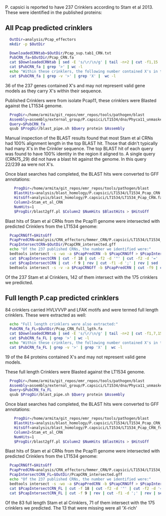 P. capsici is reported to have 237 Crinklers according to Stam et al 2013. These
were identified in the published proteins:

## All Pcap predicted crinklers

```bash
  OutDir=analysis/Pcap_effectors
  mkdir -p $OutDir

  DownloadedCRNtab=$OutDir/Pcap_sup.tab1_CRN.txt
  PubCRN_fa=$OutDir/Pcap_CRN.fa
  cat $DownloadedCRNtab | sed -E 's/\r/\n/g' | tail -n+2 | cut -f1,15 | sed -E 's/^/>/g' | grep 'CRN' |  sed 's/\t/\n/g' > $PubCRN_fa
  cat $PubCRN_fa | grep '>' | wc -l
  echo "Within these crinklers, the following number contained X's in their sequence:"
  cat $PubCRN_fa | grep -v '>' | grep 'X' |  wc -l
```

36 of the 237 genes contained X's and may not represent valid gene models as
they carry X's within their sequence.


Published Crinklers were from isolate Pcap11, these crinklers were Blasted
against the LT1534 genome.

```bash
  ProgDir=/home/armita/git_repos/emr_repos/tools/pathogen/blast
  Assembly=assembly/external_group/P.capsici/LT1534/dna/Phyca11_unmasked_genomic_scaffolds.fasta
  Query=$PubCRN_fa
  qsub $ProgDir/blast_pipe.sh $Query protein $Assembly
```

Manual inspection of the BLAST results found that most Stam et al CRNs had 100%
alignment length in the top BLAST hit. Those that didn't typically had many X's
in the Crinkler sequence. The top BLAST hit of each query was found to have 100%
identity in the region it aligned to. A single query (CRN75_29) did not have a
blast hit against the genome. In this query 22/239 aa were not X's.

Once blast searches had completed, the BLAST hits were converted to GFF
annotations:

```bash
	ProgDir=/home/armita/git_repos/emr_repos/tools/pathogen/blast
	BlastHits=analysis/blast_homology/P.capsici/LT1534/LT1534_Pcap_CRN.fa_homologs.csv
	HitsGff=analysis/blast_homology/P.capsici/LT1534/LT1534_Pcap_CRN.fa_homologs.gff
	Column2=Stam_et_al_CRN
	NumHits=1
	$ProgDir/blast2gff.pl $Column2 $NumHits $BlastHits > $HitsGff
```

Blast hits of Stam et al CRNs from the Pcap11 genome were intersected with
predicted Crinklers from the LT1534 genome:

```bash
  PcapCRNGff=$HitsGff
  PcapPredCRN=analysis/CRN_effectors/hmmer_CRN/P.capsici/LT1534/LT1534_Total_CRN.gff
  PcapIntersectCRN=$OutDir/PcapCRN_intersected.gff
  echo "Of the 237 published CRNs, the number we identified were:"
  bedtools intersect -s -wo -a $PcapPredCRN -b $PcapCRNGff > $PcapIntersectCRN
  cat $PcapIntersectCRN | cut -f 18 | cut -f2 -d '"' | cut -f2 -d '=' | sort -V | uniq | wc -l
  cat $PcapIntersectCRN | cut -f 9 | rev | cut -f1 -d ';' | rev | sed 's/Name=//g' | sed -E 's/^ //g' | sort -V | uniq | wc -l
  bedtools intersect -s -v -a $PcapCRNGff -b $PcapPredCRN | cut -f9 | cut -f2 -d '"' | cut -f2 -d '=' | sort -V | less
```

Of the 237 Stam et al Crinklers, 142 of them intersect with the 175 crinklers
we predicted.


## Full length P.cap predicted crinklers

84 crinklers carried HVLVVVP and LFAK motifs and were termed full length
crinklers. These were extracted as well:

```bash
  echo "Full length crinklers were also extracted:"
  PubCRN_fa_FL=$OutDir/Pcap_CRN_full_lgth.fa
  cat $DownloadedCRNtab | sed -E 's/\r/\n/g' | tail -n+2 | cut -f1,7,15 | grep -w -i 'Y' | cut -f 1,3 | sed -E 's/^/>/g' | sed 's/\t/\n/g' > $PubCRN_fa_FL
  cat $PubCRN_fa_FL | grep '>' | wc -l
  echo "Within these crinklers, the following number contained X's in their sequence:"
  cat $PubCRN_fa_FL | grep -v '>' | grep 'X' |  wc -l
```

19 of the 84 proteins contained X's and may not represent valid gene models.

These full length Crinklers were Blasted against the LT1534 genome.

```bash
  ProgDir=/home/armita/git_repos/emr_repos/tools/pathogen/blast
  Assembly=assembly/external_group/P.capsici/LT1534/dna/Phyca11_unmasked_genomic_scaffolds.fasta
  Query=$PubCRN_fa_FL
  qsub $ProgDir/blast_pipe.sh $Query protein $Assembly
```

<!-- Manual inspection of the BLAST results found that most Stam et al CRNs had 100%
alignment length in the top BLAST hit. Those that didn't typically had many X's
in the Crinkler sequence. The top BLAST hit of each query was found to have 100%
identity in the region it aligned to. A single query (CRN75_29) did not have a
blast hit against the genome. In this query 22/239 aa were not X's. -->

Once blast searches had completed, the BLAST hits were converted to GFF
annotations:

```bash
	ProgDir=/home/armita/git_repos/emr_repos/tools/pathogen/blast
	BlastHits=analysis/blast_homology/P.capsici/LT1534/LT1534_Pcap_CRN_full_lgth.fa_homologs.csv
	HitsGff=analysis/blast_homology/P.capsici/LT1534/LT1534_Pcap_CRN_full_lgth.fa_homologs.gff
	Column2=Stam_et_al_CRN
	NumHits=1
	$ProgDir/blast2gff.pl $Column2 $NumHits $BlastHits > $HitsGff
```

Blast hits of Stam et al CRNs from the Pcap11 genome were intersected with
predicted Crinklers from the LT1534 genome:

```bash
  PcapCRNGff=$HitsGff
  PcapPredCRN=analysis/CRN_effectors/hmmer_CRN/P.capsici/LT1534/LT1534_Total_CRN.gff
  PcapIntersectCRN_FL=$OutDir/PcapCRN_intersected.gff
  echo "Of the 237 published CRNs, the number we identified were:"
  bedtools intersect -s -wo -a $PcapPredCRN -b $PcapCRNGff > $PcapIntersectCRN_FL
  cat $PcapIntersectCRN_FL | cut -f 18 | cut -f2 -d '"' | cut -f2 -d '=' | sort -V | uniq | wc -l
  cat $PcapIntersectCRN_FL | cut -f 9 | rev | cut -f1 -d ';' | rev | sed 's/Name=//g' | sed -E 's/^ //g' | sort -V | uniq | wc -l
```

Of the 83 full length Stam et al Crinklers, 71 of them intersect with the 175 crinklers
we predicted. The 13 that were missing were all 'X-rich'

<!--
  PcapProt=assembly/external_group/P.infestans/T30-4/pep/Phytophthora_infestans.ASM14294v1.26.pep.all.fa
  PinfCRN=$OutDir/PinfCRN.txt
  PinfCRNFa=$OutDir/PinfCRN.fa
  cat $PinfProt | grep '>' | grep 'CRN' | cut -f1  -d ' ' | tr -d '>' > $PinfCRN
  cat $PinfProtMod | grep -A1 -E '^>.*CRN' | grep -v -E '^--' > $PinfCRNFa
  echo "Number of CRN effectors extracted:"
  cat $PinfCRN | wc -l
  cat $PinfCRNFa | grep '>' | wc -l
  PinfRxLR=$OutDir/PinfRxLR.txt
  PinfRxLRFa=$OutDir/PinfRxLR.fa
  cat $PinfProt | grep '>' | grep -i 'rxlr' | cut -f1  -d ' ' | tr -d '>' > $PinfRxLR
  cat $PinfProtMod | grep -i -A1 -E '>.*rxlr' | grep -v -E '^--' > $PinfRxLRFa
  echo "Number of RxLR effectors extracted:"
  cat $PinfRxLR | wc -l
  cat $PinfRxLRFa | grep '>' | wc -l
``` -->
